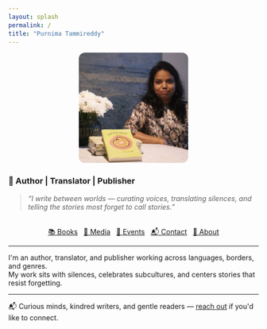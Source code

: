 ```yaml
---
layout: splash
permalink: /
title: "Purnima Tammireddy"
---
```


<figure style="text-align: center;">
  <img src="/assets/images/hero.jpg" alt="Purnima Tammireddy" style="width: 220px; border-radius: 12px;" />
</figure>

### 📖 Author | Translator | Publisher

> *“I write between worlds — curating voices, translating silences, and telling the stories most forget to call stories.”*

<div style="text-align: center; margin-top: 2rem;">
  <a href="/books/" class="btn" style="margin: 0.25rem;">📚 Books</a>
  <a href="/media/" class="btn" style="margin: 0.25rem;">🎤 Media</a>
  <a href="/events/" class="btn" style="margin: 0.25rem;">🎪 Events</a>
  <a href="/contact/" class="btn" style="margin: 0.25rem;">📬 Contact</a>
  <a href="/about/" class="btn" style="margin: 0.25rem;">👤 About</a>
</div>

--- 

I'm an author, translator, and publisher working across languages, borders, and genres.  
My work sits with silences, celebrates subcultures, and centers stories that resist forgetting.

---

📬 Curious minds, kindred writers, and gentle readers — [reach out](/contact) if you'd like to connect.

